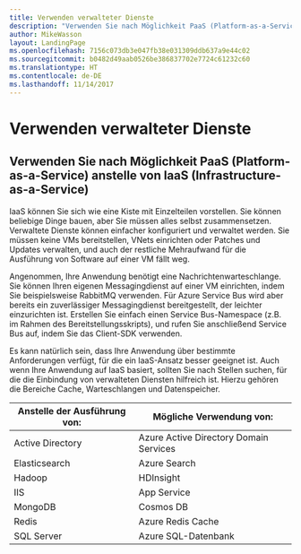 ```yaml
---
title: Verwenden verwalteter Dienste
description: "Verwenden Sie nach Möglichkeit PaaS (Platform-as-a-Service) anstelle von IaaS (Infrastructure-as-a-Service)."
author: MikeWasson
layout: LandingPage
ms.openlocfilehash: 7156c073db3e047fb38e031309ddb637a9e44c02
ms.sourcegitcommit: b0482d49aab0526be386837702e7724c61232c60
ms.translationtype: HT
ms.contentlocale: de-DE
ms.lasthandoff: 11/14/2017
---
```

# <a name="use-managed-services"></a>Verwenden verwalteter Dienste

## <a name="when-possible-use-platform-as-a-service-paas-rather-than-infrastructure-as-a-service-iaas"></a>Verwenden Sie nach Möglichkeit PaaS (Platform-as-a-Service) anstelle von IaaS (Infrastructure-as-a-Service)

IaaS können Sie sich wie eine Kiste mit Einzelteilen vorstellen. Sie können beliebige Dinge bauen, aber Sie müssen alles selbst zusammensetzen. Verwaltete Dienste können einfacher konfiguriert und verwaltet werden. Sie müssen keine VMs bereitstellen, VNets einrichten oder Patches und Updates verwalten, und auch der restliche Mehraufwand für die Ausführung von Software auf einer VM fällt weg.

Angenommen, Ihre Anwendung benötigt eine Nachrichtenwarteschlange. Sie können Ihren eigenen Messagingdienst auf einer VM einrichten, indem Sie beispielsweise RabbitMQ verwenden. Für Azure Service Bus wird aber bereits ein zuverlässiger Messagingdienst bereitgestellt, der leichter einzurichten ist. Erstellen Sie einfach einen Service Bus-Namespace (z.B. im Rahmen des Bereitstellungsskripts), und rufen Sie anschließend Service Bus auf, indem Sie das Client-SDK verwenden. 

Es kann natürlich sein, dass Ihre Anwendung über bestimmte Anforderungen verfügt, für die ein IaaS-Ansatz besser geeignet ist. Auch wenn Ihre Anwendung auf IaaS basiert, sollten Sie nach Stellen suchen, für die die Einbindung von verwalteten Diensten hilfreich ist. Hierzu gehören die Bereiche Cache, Warteschlangen und Datenspeicher.

| Anstelle der Ausführung von: | Mögliche Verwendung von: |
|-----------------------|-------------|
| Active Directory | Azure Active Directory Domain Services |
| Elasticsearch | Azure Search |
| Hadoop | HDInsight |
| IIS | App Service |
| MongoDB | Cosmos DB |
| Redis | Azure Redis Cache |
| SQL Server | Azure SQL-Datenbank |


